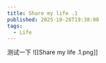 ```yaml
---
title: Share my life .1
published: 2025-10-28T19:38:00
tags:
  - Life
---
```

测试一下
![[Share my life .1.png]]